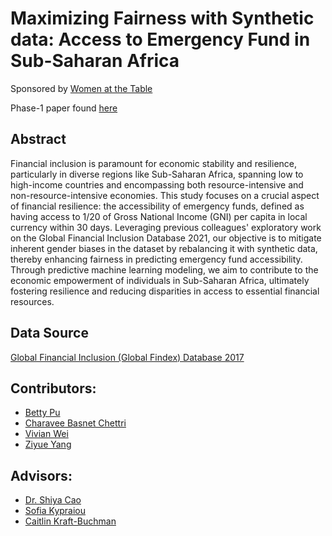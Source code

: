 # Maximizing Fairness with Synthetic data: Access to Emergency Fund in Sub-Saharan Africa
Sponsored by [Women at the Table](https://www.womenatthetable.net/)

Phase-1 paper found [here](https://github.com/sds-capstone/2024-01-proj4-women-at-table/blob/main/term_paper/term_paper.pdf)

## Abstract
Financial inclusion is paramount for economic stability and resilience, particularly in diverse regions like Sub-Saharan Africa, spanning low to high-income countries and encompassing both resource-intensive and non-resource-intensive economies. This study focuses on a crucial aspect of financial resilience: the accessibility of emergency funds, defined as having access to 1/20 of Gross National Income (GNI) per capita in local currency within 30 days. Leveraging previous colleagues' exploratory work on the Global Financial Inclusion Database 2021, our objective is to mitigate inherent gender biases in the dataset by rebalancing it with synthetic data, thereby enhancing fairness in predicting emergency fund accessibility. Through predictive machine learning modeling, we aim to contribute to the economic empowerment of individuals in Sub-Saharan Africa, ultimately fostering resilience and reducing disparities in access to essential financial resources.

## Data Source
[Global Financial Inclusion (Global Findex) Database 2017](https://microdata.worldbank.org/index.php/catalog/3324)

## Contributors:
* [Betty Pu](https://github.com/Bettyjpu)
* [Charavee Basnet Chettri](https://github.com/cbasnetchettri)
* [Vivian Wei](https://github.com/viviansds)
* [Ziyue Yang](https://github.com/zyang2k)

## Advisors:
* [Dr. Shiya Cao](https://github.com/scao53)
* [Sofia Kypraiou](https://github.com/s-kypr)
* [Caitlin Kraft-Buchman](https://www.linkedin.com/in/caitlinkraftbuchman/)